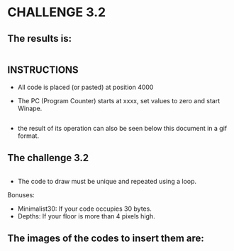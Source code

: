 # CHALLENGE 3.2

## The results is:

![]()

## INSTRUCTIONS

- All code is placed (or pasted) at position 4000

- The PC (Program Counter) starts at xxxx, set values to zero and start Winape.

![]()

- the result of its operation can also be seen below this document in a gif format.

## The challenge 3.2

![]()

- The code to draw must be unique and repeated using a loop.

Bonuses:

- Minimalist30: If your code occupies 30 bytes.
- Depths: If your floor is more than 4 pixels high.

## The images of the codes to insert them are:

![]()